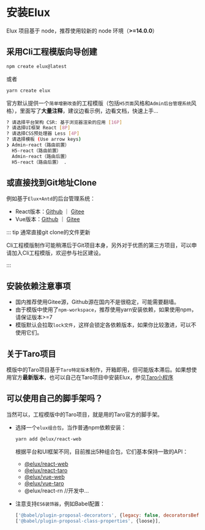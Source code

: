 # 安装Elux

Elux 项目基于 node，推荐使用较新的 node 环境（**>=14.0.0**）

## 采用Cli工程模版向导创建

```bash
npm create elux@latest
```

或者

```bash
yarn create elux
```

官方默认提供一个`简单增删改查`的工程模版（包括`H5页面`风格和`Admin后台管理系统`风格），里面写了**大量注释**，建议边看示例，边看文档，快速上手...

```bash
? 请选择平台架构 CSR: 基于浏览器渲染的应用 [16P]
? 请选择UI框架 React [8P]
? 请选择CSS预处理器 Less [4P]
? 请选择模板 (Use arrow keys)
❯ Admin-react（路由前置） 
  H5-react（路由前置） 
  Admin-react（路由后置） 
  H5-react（路由后置） . 
```

## 或直接找到Git地址Clone

例如基于`Elux+Antd`的后台管理系统：

- React版本：[Github](https://github.com/hiisea/elux-react-antd-admin) ｜ [Gitee](https://gitee.com/hiisea/elux-react-antd-admin-fork)
- Vue版本：[Github](https://github.com/hiisea/elux-vue-antd-admin) ｜ [Gitee](https://gitee.com/hiisea/elux-vue-antd-admin-fork)

::: tip 通常直接git clone的文件更新

Cli工程模版制作可能稍滞后于Git项目本身，另外对于优质的第三方项目，可以申请加入Cli工程模版，欢迎参与社区建设。

:::

## 安装依赖注意事项

- 国内推荐使用Gitee源，Github源在国内不是很稳定，可能需要翻墙。
- 由于模版中使用了`npm-workspace`，推荐使用yarn安装依赖，如果使用npm，请保证版本>=7
- 模版默认会拉取`lock文件`，这样会锁定各依赖版本，如果你比较激进，可以不使用它们。

## 关于Taro项目

模版中的Taro项目基于`Taro特定版本`制作，开箱即用，但可能版本滞后。如果想使用官方**最新版本**，也可以自己在Taro项目中安装Elux，参见[Taro小程序
](/guide/platform/taro.html#手动安装elux)

## 可以使用自己的脚手架吗？

当然可以，工程模版中的Taro项目，就是用的Taro官方的脚手架。

- 选择一个`elux组合包`，当作普通npm依赖安装：

  ```bash
  yarn add @elux/react-web
  ```

  根据平台和UI框架不同，目前推出5种组合包，它们基本保持一致的API：

  - [@elux/react-web](/api/react-web.html)
  - [@elux/react-taro](/api/react-taro.html)
  - [@elux/vue-web](/api/vue-web.html)
  - [@elux/vue-taro](/api/vue-taro.html)
  - @elux/react-rn //开发中...

- 注意支持`ES6装饰器`，例如Babel配置：

  ```js
  ['@babel/plugin-proposal-decorators', {legacy: false, decoratorsBeforeExport: true}],
  ['@babel/plugin-proposal-class-properties', {loose}],
  ```
